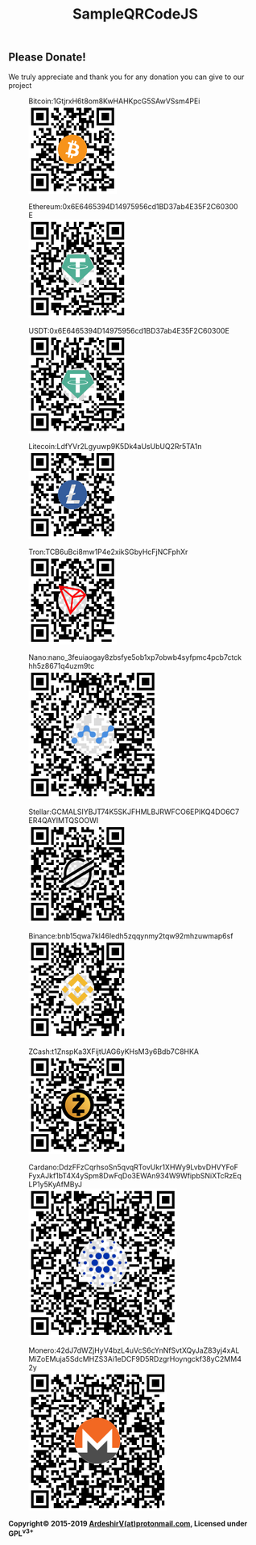 <html>
  <head>
      <meta http-equiv="Content-Type" content="text/html; charset=UTF-8" />
      <meta name="viewport" content="width=device-width,initial-scale=1,user-scalable=no" />
    <!--<link rel="stylesheet" href="https://raw.githubusercontent.com/ArdeshirV/ardeshirv.github.io/master/css/av-darklee.css">-->
    <link rel="stylesheet" href="./css/av-darklee.css">
    <link rel="stylesheet" href="./css/style.css">
    <link rel="icon" href="img/tech-supp.png">
  </head>
  <body>
    <header>
      <h1>SampleQRCodeJS</h1>
    </header>
    <main>
      <article>
        <section>
          <h2>Please Donate!</h2>
          <p>We truly appreciate and thank you for any donation you can give to our project</p>
          <figure>
            <figcaption>Bitcoin:1GtjrxH6t8om8KwHAHKpcG5SAwVSsm4PEi</figcaption>
            <img src="https://raw.githubusercontent.com/ArdeshirV/resources/master/Wallets/Donation/QR/Bitcoin%201GtjrxH6t8om8KwHAHKpcG5SAwVSsm4PEi.png">
          </figure>          
          <figure>
            <figcaption>Ethereum:0x6E6465394D14975956cd1BD37ab4E35F2C60300E</figcaption>
            <img src="https://raw.githubusercontent.com/ArdeshirV/resources/master/Wallets/Donation/QR/USDTether%200x6E6465394D14975956cd1BD37ab4E35F2C60300E.png">
          </figure>
          <figure>
            <figcaption>USDT:0x6E6465394D14975956cd1BD37ab4E35F2C60300E</figcaption>
            <img src="https://raw.githubusercontent.com/ArdeshirV/resources/master/Wallets/Donation/QR/USDTether%200x6E6465394D14975956cd1BD37ab4E35F2C60300E.png">
          </figure>
          <figure>
            <figcaption>Litecoin:LdfYVr2Lgyuwp9K5Dk4aUsUbUQ2Rr5TA1n</figcaption>
            <img src="https://raw.githubusercontent.com/ArdeshirV/resources/master/Wallets/Donation/QR/Litecoin%20LdfYVr2Lgyuwp9K5Dk4aUsUbUQ2Rr5TA1n.png">
          </figure>
          <figure>
            <figcaption>Tron:TCB6uBci8mw1P4e2xikSGbyHcFjNCFphXr</figcaption>
            <img src="https://raw.githubusercontent.com/ArdeshirV/resources/master/Wallets/Donation/QR/Tron%20TCB6uBci8mw1P4e2xikSGbyHcFjNCFphXr.png">
          </figure>
          <figure>
            <figcaption>Nano:nano_3feuiaogay8zbsfye5ob1xp7obwb4syfpmc4pcb7ctckhh5z8671q4uzm9tc</figcaption>
            <img src="https://raw.githubusercontent.com/ArdeshirV/resources/master/Wallets/Donation/QR/Nano%20nano_3feuiaogay8zbsfye5ob1xp7obwb4syfpmc4pcb7ctckhh5z8671q4uzm9tc.png">
          </figure>
          <figure>
            <figcaption>Stellar:GCMALSIYBJT74K5SKJFHMLBJRWFCO6EPIKQ4DO6C7ER4QAYIMTQSOOWI</figcaption>
            <img src="https://raw.githubusercontent.com/ArdeshirV/resources/master/Wallets/Donation/QR/Stellar%20GCMALSIYBJT74K5SKJFHMLBJRWFCO6EPIKQ4DO6C7ER4QAYIMTQSOOWI.png">
          </figure>
          <figure>
            <figcaption>Binance:bnb15qwa7kl46ledh5zqqynmy2tqw92mhzuwmap6sf</figcaption>
            <img src="https://raw.githubusercontent.com/ArdeshirV/resources/master/Wallets/Donation/QR/Binance%20bnb15qwa7kl46ledh5zqqynmy2tqw92mhzuwmap6sf.png">
          </figure>
          <figure>
            <figcaption>ZCash:t1ZnspKa3XFijtUAG6yKHsM3y6Bdb7C8HKA</figcaption>
            <img src="https://raw.githubusercontent.com/ArdeshirV/resources/master/Wallets/Donation/QR/ZCash%20t1ZnspKa3XFijtUAG6yKHsM3y6Bdb7C8HKA.png">
          </figure>
          <figure>
            <figcaption>Cardano:DdzFFzCqrhsoSn5qvqRTovUkr1XHWy9LvbvDHVYFoFFyxAJkf1bT4X4ySpm8DwFqDo3EWAn934W9WfipbSNiXTcRzEqLP1y5KyAfMByJ</figcaption>
            <img src="https://raw.githubusercontent.com/ArdeshirV/resources/master/Wallets/Donation/QR/Cardano%20DdzFFzCqrhsoSn5qvqRTovUkr1XHWy9LvbvDHVYFoFFyxAJkf1bT4X4ySpm8DwFqDo3EWAn934W9WfipbSNiXTcRzEqLP1y5KyAfMByJ.png">
          </figure>
          <figure>
            <figcaption>Monero:42dJ7dWZjHyV4bzL4uVcS6cYnNfSvtXQyJaZ83yj4xALMiZoEMuja5SdcMHZS3Ai1eDCF9D5RDzgrHoyngckf38yC2MM42y</figcaption>
            <img src="https://raw.githubusercontent.com/ArdeshirV/resources/master/Wallets/Donation/QR/Monero%2042dJ7dWZjHyV4bzL4uVcS6cYnNfSvtXQyJaZ83yj4xALMiZoEMuja5SdcMHZS3Ai1eDCF9D5RDzgrHoyngckf38yC2MM42y.png">
          </figure>
        </section>
      </article>
    </main>
    <footer>
      <b/><b/>
      <p class="copyright">
        Copyright&copy; 2015-2019 <a href="mailto:ArdeshirV@protonmail.com" alt="email">ArdeshirV(at)protonmail.com</a>, Licensed under GPL<sup>v3+</sup>
      <p/>
    </footer>
 
  </body>
</html>
